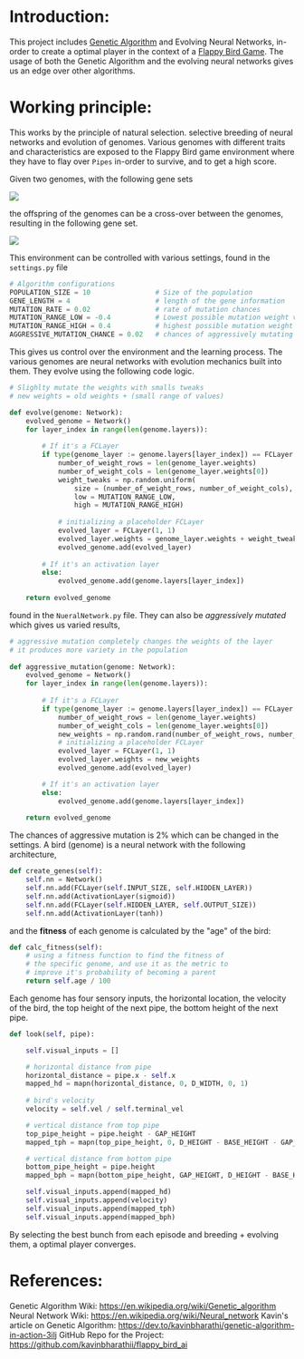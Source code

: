 
# Introduction:

This project includes [Genetic Algorithm](https://en.wikipedia.org/wiki/Genetic_algorithm) and Evolving Neural Networks, in-order to create a optimal player in the context of a [Flappy Bird Game](https://en.wikipedia.org/wiki/Flappy_Bird). The usage of both the Genetic Algorithm and the evolving neural networks gives us an edge over other algorithms. 

# Working principle:

This works by the principle of natural selection. selective breeding of neural networks and evolution of genomes. Various genomes with different traits and characteristics are exposed to the Flappy Bird game environment where they have to flay over `Pipes` in-order to survive, and to get a high score.

Given two genomes, with the following gene sets

![](https://res.cloudinary.com/practicaldev/image/fetch/s--A6H_pBdv--/c_limit%2Cf_auto%2Cfl_progressive%2Cq_auto%2Cw_880/https://dev-to-uploads.s3.amazonaws.com/uploads/articles/vdbrhqofvcyiasuijjth.png)


the offspring of the genomes can be a cross-over between the genomes, resulting in the following gene set.

![](https://res.cloudinary.com/practicaldev/image/fetch/s--bMf3gTCi--/c_limit%2Cf_auto%2Cfl_progressive%2Cq_auto%2Cw_880/https://dev-to-uploads.s3.amazonaws.com/uploads/articles/fj74k8fjf1098mv2pe0a.png)

This environment can be controlled with various settings, found in the `settings.py` file

```python
# Algorithm configurations
POPULATION_SIZE = 10                # Size of the population
GENE_LENGTH = 4                     # length of the gene information
MUTATION_RATE = 0.02                # rate of mutation chances
MUTATION_RANGE_LOW = -0.4           # Lowest possible mutation weight value
MUTATION_RANGE_HIGH = 0.4           # highest possible mutation weight value
AGGRESSIVE_MUTATION_CHANCE = 0.02   # chances of aggressively mutating a genome
```

This gives us control over the environment and the learning process. The various genomes are neural networks with evolution mechanics built into them. They evolve using the following code logic.

```python
# Slighlty mutate the weights with smalls tweaks
# new weights = old weights + (small range of values)

def evolve(genome: Network):
    evolved_genome = Network()
    for layer_index in range(len(genome.layers)):
  
        # If it's a FCLayer
        if type(genome_layer := genome.layers[layer_index]) == FCLayer:
            number_of_weight_rows = len(genome_layer.weights)
            number_of_weight_cols = len(genome_layer.weights[0])
            weight_tweaks = np.random.uniform(
                size = (number_of_weight_rows, number_of_weight_cols),
                low = MUTATION_RANGE_LOW,
                high = MUTATION_RANGE_HIGH)
  
            # initializing a placeholder FCLayer
            evolved_layer = FCLayer(1, 1)
            evolved_layer.weights = genome_layer.weights + weight_tweaks
            evolved_genome.add(evolved_layer)
  
        # If it's an activation layer
        else:
            evolved_genome.add(genome.layers[layer_index])
  
    return evolved_genome
```

found in the `NueralNetwork.py` file. They can also be *aggressively mutated* which gives us varied results,

```python
# aggressive mutation completely changes the weights of the layer
# it produces more variety in the population
  
def aggressive_mutation(genome: Network):
    evolved_genome = Network()
    for layer_index in range(len(genome.layers)):
  
        # If it's a FCLayer
        if type(genome_layer := genome.layers[layer_index]) == FCLayer:
            number_of_weight_rows = len(genome_layer.weights)
            number_of_weight_cols = len(genome_layer.weights[0])
            new_weights = np.random.rand(number_of_weight_rows, number_of_weight_cols) - 0.5
            # initializing a placeholder FCLayer
            evolved_layer = FCLayer(1, 1)
            evolved_layer.weights = new_weights
            evolved_genome.add(evolved_layer)

        # If it's an activation layer
        else:
            evolved_genome.add(genome.layers[layer_index])
  
    return evolved_genome
```

The chances of aggressive mutation is 2% which can be changed in the settings. A bird (genome) is a neural network with the following architecture,

```python
def create_genes(self):
	self.nn = Network()
	self.nn.add(FCLayer(self.INPUT_SIZE, self.HIDDEN_LAYER))
	self.nn.add(ActivationLayer(sigmoid))
	self.nn.add(FCLayer(self.HIDDEN_LAYER, self.OUTPUT_SIZE))
	self.nn.add(ActivationLayer(tanh))
```

and the **fitness** of each genome is calculated by the "age" of the bird:

```python
def calc_fitness(self):
	# using a fitness function to find the fitness of
	# the specific genome, and use it as the metric to
	# improve it's probability of becoming a parent
	return self.age / 100
```

Each genome has four sensory inputs, the horizontal location, the velocity of the bird, the top height of the next pipe, the bottom height of the next pipe.

```python
def look(self, pipe):

	self.visual_inputs = []

	# horizontal distance from pipe
	horizontal_distance = pipe.x - self.x
	mapped_hd = mapn(horizontal_distance, 0, D_WIDTH, 0, 1)
	
	# bird's velocity
	velocity = self.vel / self.terminal_vel

	# vertical distance from top pipe
	top_pipe_height = pipe.height - GAP_HEIGHT
	mapped_tph = mapn(top_pipe_height, 0, D_HEIGHT - BASE_HEIGHT - GAP_HEIGHT, 0, 1)

	# vertical distance from bottom pipe
	bottom_pipe_height = pipe.height
	mapped_bph = mapn(bottom_pipe_height, GAP_HEIGHT, D_HEIGHT - BASE_HEIGHT, 0, 1)

	self.visual_inputs.append(mapped_hd)
	self.visual_inputs.append(velocity)
	self.visual_inputs.append(mapped_tph)
	self.visual_inputs.append(mapped_bph)
```

By selecting the best bunch from each episode and breeding + evolving them, a optimal player converges.

# References:

Genetic Algorithm Wiki: https://en.wikipedia.org/wiki/Genetic_algorithm 
Neural Network Wiki: https://en.wikipedia.org/wiki/Neural_network 
Kavin's article on Genetic Algorithm: https://dev.to/kavinbharathi/genetic-algorithm-in-action-3ilj 
GitHub Repo for the Project: https://github.com/kavinbharathii/flappy_bird_ai 
